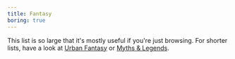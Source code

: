 ```yaml
---
title: Fantasy
boring: true
---
```


This list is so large that it's mostly useful if you're just browsing. For shorter lists, have a look at [Urban
Fantasy](/lists/urban-fantasy/) or [Myths & Legends](/lists/myths-legends/).
